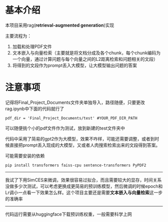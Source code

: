 # 基本介绍

本项目采用rag(**retrieval-augmented generation**)实现

主要流程为：

1.  加载和处理PDF文件
2. 文本嵌入与向量检索（主要就是将文档分成及各个chunk，每个chunk编码为一个向量，通过计算问题与每个向量之间的L2距离检索和问题相关的文段）
3. 将得到的文段作为prompt丢入大模型，让大模型输出问题的答案

 # 注意事项
记得将Final_Project_Documents文件夹单独导入，路径随便，只要更改rag.ipynb中下面的代码就行了
```
pdf_dir = 'Final_Project_Documents/test' #YOUR_PDF_DIR_PATH
```
可以随便挑个小的pdf文件作为测试，放到新建的test文件夹中

代码中采用了简易的gpt2作为大模型，效果不咋样，可能还需要调整，或者到时候直接把prompt丢入现成的大模型，又或者人肉搜索检索出来的文段得到答案。

可能需要安装的依赖

```
pip install transformers faiss-cpu sentence-transformers PyPDF2 
```
***
我试了下用SimCES来微调，效果很容易过拟合，而且需要较大的显存，时间关系没做多少次测试，可以考虑更换成更简易的预训练模型，然后微调的时候epoch和Lr调小一点看一下效果怎么样。这个项目主要还是需要**文本嵌入与向量检索**这一步的准确率
***
代码运行需要从huggingface下载预训练权重，一般需要科学上网
